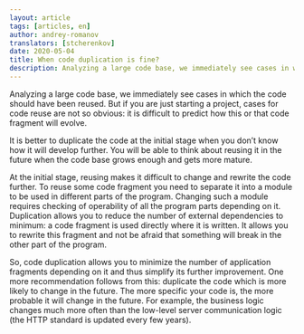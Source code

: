 ```yaml
---
layout: article
tags: [articles, en]
author: andrey-romanov
translators: [stcherenkov]
date: 2020-05-04
title: When code duplication is fine?
description: Analyzing a large code base, we immediately see cases in which the code should have been reused. But if you are just starting a project, cases of code reuse are not so obvious.
---
```


Analyzing a large code base, we immediately see cases in which the code should have been reused. But if you are just starting a project, cases for code reuse are not so obvious: it is difficult to predict how this or that code fragment will evolve.

It is better to duplicate the code at the initial stage when you don’t know how it will develop further. You will be able to think about reusing it in the future when the code base grows enough and gets more mature.

At the initial stage, reusing makes it difficult to change and rewrite the code further. To reuse some code fragment you need to separate it into a module to be used in different parts of the program. Changing such a module requires checking of operability of all the program parts depending on it. Duplication allows you to reduce the number of external dependencies to minimum: a code fragment is used directly where it is written. It allows you to rewrite this fragment and not be afraid that something will break in the other part of the program.

So, code duplication allows you to minimize the number of application fragments depending on it and thus simplify its further improvement. One more recommendation follows from this: duplicate the code which is more likely to change in the future. The more specific your code is, the more probable it will change in the future. For example, the business logic changes much more often than the low-level server communication logic (the HTTP standard is updated every few years).
